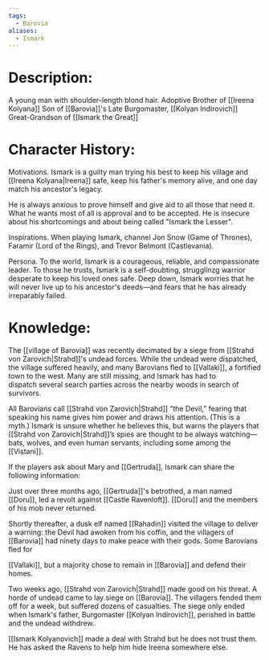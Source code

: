 ```yaml
---
tags:
  - Barovia
aliases:
  - Ismark
---
```

# **Description:**

A young man with shoulder-length blond hair.
Adoptive Brother of [[Ireena Kolyana]]
Son of [[Barovia]]'s Late Burgomaster, [[Kolyan Indirovich]] 
Great-Grandson of [[Ismark the Great]]
# **Character History:**

Motivations. Ismark is a guilty man trying his best to keep his village and [[Ireena Kolyana|Ireena]] safe, keep his father's memory alive, and one day match his ancestor's legacy. 

He is always anxious to prove himself and give aid to all those that need it. What he wants most of all is approval and to be accepted. 
He is insecure about his shortcomings and about being called "Ismark the Lesser".

Inspirations. When playing Ismark, channel Jon Snow (Game of Thrones), Faramir (Lord of the Rings), and Trevor Belmont (Castlevania). 

Persona. To the world, Ismark is a courageous, reliable, and compassionate leader. To those he trusts, Ismark is a self-doubting, strugglinzg warrior desperate to keep his loved ones safe. Deep down, Ismark worries that he will never live up to his ancestor's deeds—and fears that he has already irreparably failed. 

# **Knowledge:**

The [[village of Barovia]] was recently decimated by a siege from [[Strahd von Zarovich|Strahd]]'s undead forces. While the undead were dispatched, the village suffered heavily, and many Barovians fled to [[Vallaki]], a fortified town to the west. Many are still missing, and Ismark has had to dispatch several search parties across the nearby woods in search of survivors. 

All Barovians call [[Strahd von Zarovich|Strahd]] “the Devil,” fearing that speaking his name gives him power and draws his attention. (This is a myth.) Ismark is unsure whether he believes this, but warns the players that [[Strahd von Zarovich|Strahd]]’s spies are thought to be always watching— bats, wolves, and even human servants, including some among the [[Vistani]]. 

If the players ask about Mary and [[Gertruda]], Ismark can share the following information: 

Just over three months ago, [[Gertruda]]'s betrothed, a man named [[Doru]], led a revolt against [[Castle Ravenloft]]. [[Doru]] and the members of his mob never returned. 

Shortly thereafter, a dusk elf named [[Rahadin]] visited the village to deliver a warning: the Devil had awoken from his coffin, and the villagers of [[Barovia]] had ninety days to make peace with their gods. Some Barovians fled for 

[[Vallaki]], but a majority chose to remain in [[Barovia]] and defend their homes. 

Two weeks ago, [[Strahd von Zarovich|Strahd]] made good on his threat. A horde of undead came to lay siege on [[Barovia]]. The villagers fended them off for a week, but suffered dozens of casualties. The siege only ended when Ismark's father, Burgomaster [[Kolyan Indirovich]], perished in battle and the undead withdrew. 

[[Ismark Kolyanovich]] made a deal with Strahd but he does not trust them. He has asked the Ravens to help him hide Ireena somewhere else.
